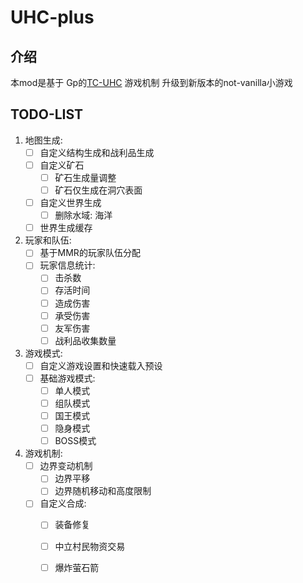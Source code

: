 # UHC-plus

## 介绍

本mod是基于 Gp的[TC-UHC](https://github.com/Gamepiaynmo/TC-UHC) 游戏机制 升级到新版本的not-vanilla小游戏 


## TODO-LIST

1. 地图生成: 
    - [ ] 自定义结构生成和战利品生成 
    - [ ] 自定义矿石
        - [ ] 矿石生成量调整
        - [ ] 矿石仅生成在洞穴表面
    - [ ] 自定义世界生成
        - [ ] 删除水域: 海洋
    - [ ] 世界生成缓存
2. 玩家和队伍: 
    - [ ] 基于MMR的玩家队伍分配
    - [ ] 玩家信息统计: 
      - [ ] 击杀数 
      - [ ] 存活时间 
      - [ ] 造成伤害 
      - [ ] 承受伤害 
      - [ ] 友军伤害 
      - [ ] 战利品收集数量 
               
3. 游戏模式:
    - [ ] 自定义游戏设置和快速载入预设
    - [ ] 基础游戏模式:
        - [ ] 单人模式
        - [ ] 组队模式
        - [ ] 国王模式
        - [ ] 隐身模式
        - [ ] BOSS模式
4. 游戏机制:
    - [ ] 边界变动机制
        - [ ] 边界平移
        - [ ] 边界随机移动和高度限制
    - [ ] 自定义合成:
        - [ ] 装备修复
        - [ ] 中立村民物资交易
        - [ ] 爆炸萤石箭
                  
     


